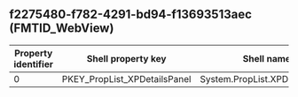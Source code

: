## f2275480-f782-4291-bd94-f13693513aec (FMTID_WebView)

Property identifier | Shell property key | Shell name | Alias
--- | --- | --- | ---
0 | PKEY_PropList_XPDetailsPanel | System.PropList.XPDetailsPanel | PID_DISPLAY_PROPERTIES

